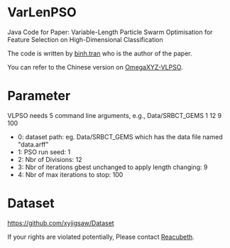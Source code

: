 # VarLenPSO

Java Code for Paper: Variable-Length Particle Swarm Optimisation for Feature Selection on High-Dimensional Classification

The code is written by [binh.tran](mailto:binh.tran@ecs.vuw.ac.nz) who is the author of the paper.

You can refer to the Chinese version on [OmegaXYZ-VLPSO](https://www.omegaxyz.com/2018/09/16/vlpso/).

# Parameter
VLPSO needs 5 command line arguments, e.g., Data/SRBCT_GEMS 1 12 9 100
- 0: dataset path: eg. Data/SRBCT_GEMS which has the data file named "data.arff"
- 1: PSO run seed: 1
- 2: Nbr of Divisions: 12
- 3: Nbr of iterations gbest unchanged to apply length changing: 9
- 4: Nbr of max iterations to stop: 100

# Dataset
https://github.com/xyjigsaw/Dataset

If your rights are violated potentially, Please contact [Reacubeth](mailto:noverfitting@gmail.com).


